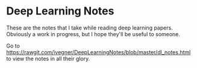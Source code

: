 # Deep Learning Notes
These are the notes that I take while reading deep learning papers. Obviously a work in progress, but I hope they'll be useful to someone.

Go to https://rawgit.com/ivegner/DeepLearningNotes/blob/master/dl_notes.html to view the notes in all their glory.